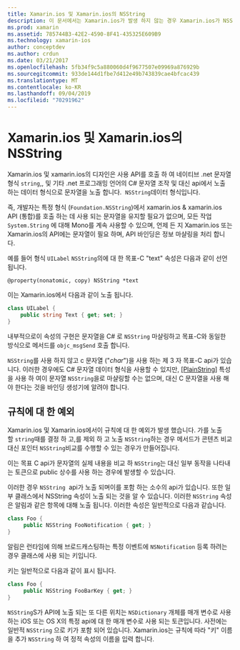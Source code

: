 ```yaml
---
title: Xamarin.ios 및 Xamarin.ios의 NSString
description: 이 문서에서는 Xamarin.ios가 발생 하지 않는 경우 Xamarin.ios가 NSString C# 개체를 문자열 개체로 투명 하 게 변환 하는 방법을 설명 합니다.
ms.prod: xamarin
ms.assetid: 785744B3-42E2-4590-8F41-435325E609B9
ms.technology: xamarin-ios
author: conceptdev
ms.author: crdun
ms.date: 03/21/2017
ms.openlocfilehash: 5fb34f9c5a880060d4f9677507e09969a876929b
ms.sourcegitcommit: 933de144d1fbe7d412e49b743839cae4bfcac439
ms.translationtype: MT
ms.contentlocale: ko-KR
ms.lasthandoff: 09/04/2019
ms.locfileid: "70291962"
---
```

# <a name="nsstring-in-xamarinios-and-xamarinmac"></a>Xamarin.ios 및 Xamarin.ios의 NSString

Xamarin.ios 및 xamarin.ios의 디자인은 사용 API를 호출 하 여 네이티브 .net 문자열 형식 `string`,, 및 기타 .net 프로그래밍 언어의 C# 문자열 조작 및 대신 api에서 노출 하는 데이터 형식으로 문자열을 노출 합니다.  `NSString`데이터 형식입니다.

즉, 개발자는 특정 형식 (`Foundation.NSString`)에서 xamarin.ios & xamarin.ios API (통합)를 호출 하는 데 사용 되는 문자열을 유지할 필요가 없으며, 모든 작업 `System.String` 에 대해 Mono를 계속 사용할 수 있으며, 언제 든 지 Xamarin.ios 또는 Xamarin.ios의 API에는 문자열이 필요 하며, API 바인딩은 정보 마샬링을 처리 합니다.

예를 들어 형식 `UILabel` `NSString`의에 대 한 목표-C "text" 속성은 다음과 같이 선언 됩니다.

```objc
@property(nonatomic, copy) NSString *text
```

이는 Xamarin.ios에서 다음과 같이 노출 됩니다.

```csharp
class UILabel {
    public string Text { get; set; }
}
```

내부적으로이 속성의 구현은 문자열을 C# 로 `NSString` 마샬링하고 목표-C와 동일한 방식으로 메서드를 `objc_msgSend` 호출 합니다.

`NSString`를 사용 하지 않고 c 문자열 ("*char*")을 사용 하는 제 3 자 목표-C api가 있습니다. 이러한 경우에도 C# 문자열 데이터 형식을 사용할 수 있지만, [[PlainString]](~/cross-platform/macios/binding/objective-c-libraries.md) 특성을 사용 하 여이 문자열 `NSString`을로 마샬링할 수는 없으며, 대신 C 문자열을 사용 해야 한다는 것을 바인딩 생성기에 알려야 합니다.

 <a name="Exceptions_to_the_Rule" />

## <a name="exceptions-to-the-rule"></a>규칙에 대 한 예외

Xamarin.ios 및 Xamarin.ios에서이 규칙에 대 한 예외가 발생 했습니다. 가를 노출할 `string`때를 결정 하 고,를 제외 하 고 노출 `NSString`하는 경우 메서드가 콘텐츠 비교 대신 포인터 `NSString`비교를 수행할 수 있는 경우가 만들어집니다.

이는 목표 C api가 문자열의 실제 내용을 비교 하 `NSString`는 대신 일부 동작을 나타내는 토큰으로 public 상수를 사용 하는 경우에 발생할 수 있습니다.

이러한 경우 `NSString`  api가 노출 되며이를 포함 하는 소수의 api가 있습니다. 또한 일부 클래스에서 NSString 속성이 노출 되는 것을 알 수 있습니다. 이러한 `NSString` 속성은 알림과 같은 항목에 대해 노출 됩니다. 이러한 속성은 일반적으로 다음과 같습니다.

```csharp
class Foo {
     public NSString FooNotification { get; }
}
```

알림은 런타임에 의해 브로드캐스팅하는 특정 이벤트에 `NSNotification` 등록 하려는 경우 클래스에 사용 되는 키입니다.

키는 일반적으로 다음과 같이 표시 됩니다.

```csharp
class Foo {
     public NSString FooBarKey { get; }
}
```

`NSString`S가 API에 노출 되는 또 다른 위치는 `NSDictionary` 개체를 매개 변수로 사용 하는 iOS 또는 OS X의 특정 api에 대 한 매개 변수로 사용 되는 토큰입니다. 사전에는 일반적 `NSString` 으로 키가 포함 되어 있습니다. Xamarin.ios는 규칙에 따라 "키" 이름을 추가 `NSString` 하 여 정적 속성의 이름을 입력 합니다.
